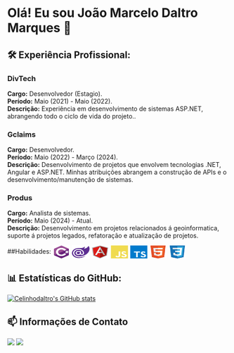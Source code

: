 # Olá! Eu sou João Marcelo Daltro Marques 👋

## 🛠️ Experiência Profissional: 
  
### DivTech ###
**Cargo:** Desenvolvedor (Estagio).<br>
**Período:** Maio (2021) - Maio (2022).<br>
**Descrição:** Experiência em desenvolvimento de sistemas ASP.NET, abrangendo todo o ciclo de vida do projeto..

### Gclaims ###
**Cargo:** Desenvolvedor.  <br>
**Período:** Maio (2022) - Março (2024).  <br>
**Descrição:** Desenvolvimento de projetos que envolvem tecnologias .NET, Angular e ASP.NET. Minhas atribuições abrangem a construção de APIs e o desenvolvimento/manutenção de sistemas.

### Produs ###
**Cargo:** Analista de sistemas.<br>
**Período:** Maio (2024) - Atual.  <br>
**Descrição:** Desenvolvimento em projetos relacionados á geoinformatica, suporte á projetos legados, refatoração e atualização de projetos.



##Habilidades:
  <img align="center" alt="Celinho-Csharp" height="30" width="40" src="https://raw.githubusercontent.com/devicons/devicon/master/icons/csharp/csharp-original.svg">
  <img align="center" alt="Celinho-Blazor" height="30" width="40" src="https://raw.githubusercontent.com/devicons/devicon/master/icons/blazor/blazor-original.svg">
  <img align="center" alt="Celinho-AngulaJs" height="30" width="40" src="https://raw.githubusercontent.com/devicons/devicon/master/icons/angularjs/angularjs-original.svg">
  <img align="center" alt="Celinho-JS" height="30" width="40" src="https://raw.githubusercontent.com/devicons/devicon/master/icons/javascript/javascript-plain.svg">
  <img align="center" alt="Celinho-Ts" height="30" width="40" src="https://raw.githubusercontent.com/devicons/devicon/master/icons/typescript/typescript-plain.svg">
  <img align="center" alt="Celinho-HTML" height="30" width="40" src="https://raw.githubusercontent.com/devicons/devicon/master/icons/html5/html5-original.svg">
  <img align="center" alt="Celinho-CSS" height="30" width="40" src="https://raw.githubusercontent.com/devicons/devicon/master/icons/css3/css3-original.svg">


## 📊 Estatísticas do GitHub:
[![Celinhodaltro's GitHub stats](https://github-readme-stats.vercel.app/api?username=celinhodaltro)](https://github.com/celinhodaltro/github-readme-stats)


## 📫 Informações de Contato
  <a href = "mailto:celinhodaltro@gmail.com"><img src="https://img.shields.io/badge/-Gmail-%23333?style=for-the-badge&logo=gmail&logoColor=white" target="_blank"></a>
  <a href="https://www.linkedin.com/in/joaomarcelomarques/" target="_blank"><img src="https://img.shields.io/badge/-LinkedIn-%230077B5?style=for-the-badge&logo=linkedin&logoColor=white" target="_blank"></a> 


